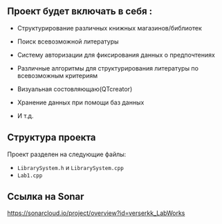 



## Проект будет включать в себя :

- Структурирование различных книжных магазинов/библиотек

- Поиск всевозможной литературы

- Систему авторизации для фиксирования данных о предпочтениях

- Различные алгоритмы для структурирования литературы по всевозможным критериям

- Визуальная состовляющаю(QTcreator)

- Хранение данных при помощи баз данных

- И т.д. 


## Структура проекта

Проект разделен на следующие файлы:

- `LibrarySystem.h` и `LibrarySystem.cpp`
- `Lab1.cpp`

## Ссылка на Sonar

https://sonarcloud.io/project/overview?id=verserkk_LabWorks
